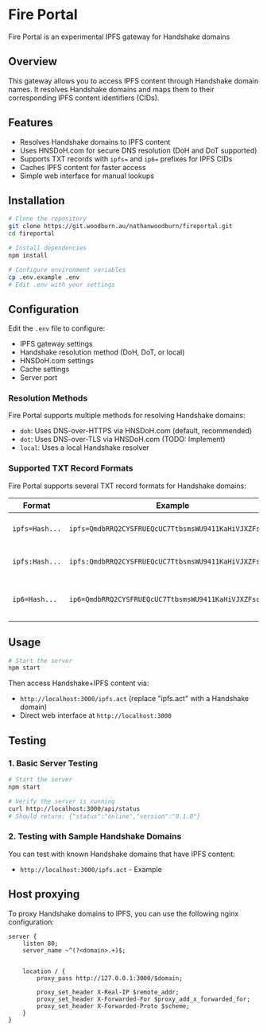 # Fire Portal
Fire Portal is an experimental IPFS gateway for Handshake domains

## Overview
This gateway allows you to access IPFS content through Handshake domain names. It resolves Handshake domains and maps them to their corresponding IPFS content identifiers (CIDs).

## Features
- Resolves Handshake domains to IPFS content
- Uses HNSDoH.com for secure DNS resolution (DoH and DoT supported)
- Supports TXT records with `ipfs=` and `ip6=` prefixes for IPFS CIDs
- Caches IPFS content for faster access
- Simple web interface for manual lookups

## Installation
```bash
# Clone the repository
git clone https://git.woodburn.au/nathanwoodburn/fireportal.git
cd fireportal

# Install dependencies
npm install

# Configure environment variables
cp .env.example .env
# Edit .env with your settings
```

## Configuration
Edit the `.env` file to configure:
- IPFS gateway settings
- Handshake resolution method (DoH, DoT, or local)
- HNSDoH.com settings
- Cache settings
- Server port

### Resolution Methods
Fire Portal supports multiple methods for resolving Handshake domains:

- `doh`: Uses DNS-over-HTTPS via HNSDoH.com (default, recommended)
- `dot`: Uses DNS-over-TLS via HNSDoH.com (TODO: Implement)
- `local`: Uses a local Handshake resolver

### Supported TXT Record Formats

Fire Portal supports several TXT record formats for Handshake domains:

| Format | Example | Description |
|--------|---------|-------------|
| `ipfs=Hash...` | `ipfs=QmdbRRQ2CYSFRUEQcUC7TtbsmsWU9411KaHiVJXZFscBNn` | Standard format with equals sign |
| `ipfs:Hash...` | `ipfs:QmdbRRQ2CYSFRUEQcUC7TtbsmsWU9411KaHiVJXZFscBNn` | Alternative format with colon |
| `ip6=Hash...` | `ip6=QmdbRRQ2CYSFRUEQcUC7TtbsmsWU9411KaHiVJXZFscBNn` | Legacy format (equivalent to ipfs=) |

## Usage
```bash
# Start the server
npm start
```

Then access Handshake+IPFS content via:
- `http://localhost:3000/ipfs.act` (replace "ipfs.act" with a Handshake domain)
- Direct web interface at `http://localhost:3000`

## Testing
### 1. Basic Server Testing
```bash
# Start the server
npm start

# Verify the server is running
curl http://localhost:3000/api/status
# Should return: {"status":"online","version":"0.1.0"}
```

### 2. Testing with Sample Handshake Domains
You can test with known Handshake domains that have IPFS content:

- `http://localhost:3000/ipfs.act` - Example



## Host proxying
To proxy Handshake domains to IPFS, you can use the following nginx configuration:

```nginx
server {
    listen 80;
    server_name ~^(?<domain>.+)$;


    location / {
        proxy_pass http://127.0.0.1:3000/$domain;

        proxy_set_header X-Real-IP $remote_addr;
        proxy_set_header X-Forwarded-For $proxy_add_x_forwarded_for;
        proxy_set_header X-Forwarded-Proto $scheme;
    }
}
```